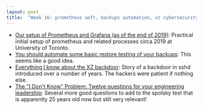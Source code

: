 ```yaml
---
layout: post
title:  "Week 16: prometheus uoft, backups automation, xz cybersecurity postgres"
---
```


* [Our setup of Prometheus and Grafana (as of the end of 2019)](https://utcc.utoronto.ca/~cks/space/blog/sysadmin/PrometheusGrafanaSetup-2019): Practical initial setup of prometheus and related processes circa 2019 at University of Toronto.
* [You should automate some basic restore testing of your backups](https://utcc.utoronto.ca/~cks/space/blog/sysadmin/AutomateSomeBackupRestoreTests): This seems like a good idea.
* [Everything I know about the XZ backdoor](https://boehs.org/node/everything-i-know-about-the-xz-backdoor): Story of a backdoor in sshd introduced over a number of years. The hackers were patient if nothing else.
* [The "I Don't Know" Problem: Twelve questions for your engineering leadership](https://www.pluralsight.com/resources/blog/leadership/twelve-questions-for-your-engineering-team): Several more good questions to add to the spolsky test that is apparently 25 years old now but still very relevant!
